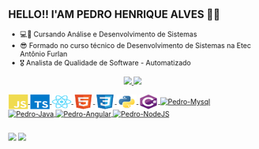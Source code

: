 ## HELLO!! I'AM PEDRO HENRIQUE ALVES 👋🏽

- 💻🎇 Cursando Análise e Desenvolvimento de Sistemas
- 😎 Formado no curso técnico de Desenvolvimento de Sistemas na Etec Antônio Furlan
- 🎖 Analista de Qualidade de Software - Automatizado



<div align="center">
  <a href="https://github.com/Pedro1105-sp">
  <img height="180em" src="https://github-readme-stats.vercel.app/api?username=Pedro1105-sp&show_icons=true&theme=highcontrast&include_all_commits=true&count_private=true"/>
  <img height="180em" src="https://github-readme-stats.vercel.app/api/top-langs/?username=Pedro1105-sp&layout=compact&langs_count=7&theme=highcontrast"/>
</div>
  
<div style="display: inline_block"><br>
  <img align="center" alt="Pedro-Js" height="30" width="40" src="https://raw.githubusercontent.com/devicons/devicon/master/icons/javascript/javascript-plain.svg">
  <img align="center" alt="Pedro-Ts" height="30" width="40" src="https://raw.githubusercontent.com/devicons/devicon/master/icons/typescript/typescript-plain.svg">
  <img align="center" alt="Pedro-React" height="30" width="40" src="https://raw.githubusercontent.com/devicons/devicon/master/icons/react/react-original.svg">
  <img align="center" alt="Pedro-HTML" height="30" width="40" src="https://raw.githubusercontent.com/devicons/devicon/master/icons/html5/html5-original.svg">
  <img align="center" alt="Pedro-CSS" height="30" width="40" src="https://raw.githubusercontent.com/devicons/devicon/master/icons/css3/css3-original.svg">
  <img align="center" alt="Pedro-Python" height="30" width="40" src="https://raw.githubusercontent.com/devicons/devicon/master/icons/python/python-original.svg">
  <img align="center" alt="Pedro-Csharp" height="30" width="40" src="https://raw.githubusercontent.com/devicons/devicon/master/icons/csharp/csharp-original.svg">
<img align="center" alt="Pedro-Mysql" height="40" width="40" src="https://cdn.jsdelivr.net/gh/devicons/devicon/icons/mysql/mysql-original-wordmark.svg" />
<img align="center" alt="Pedro-Java" height="40" width="40" src="https://cdn.jsdelivr.net/gh/devicons/devicon/icons/java/java-original-wordmark.svg" />
<img align="center" alt="Pedro-Angular" height="40" width="40" src="https://cdn.jsdelivr.net/gh/devicons/devicon/icons/angularjs/angularjs-plain.svg" />
<img align="center" alt="Pedro-NodeJS" height="40" width="40" src="https://cdn.jsdelivr.net/gh/devicons/devicon/icons/nodejs/nodejs-original.svg" />
        
</div>
  
  ##
  
  <div>
  <a href="https://www.instagram.com/pedrin_hsp" target="_blank"><img src="https://img.shields.io/badge/-Instagram-%23E4405F?style=for-the-badge&logo=instagram&logoColor=white" target="_blank"></a>
  <a href="https://www.linkedin.com/in/pedro-henrique-alves-sp/" target="_blank"><img src="https://img.shields.io/badge/-LinkedIn-%230077B5?style=for-the-badge&logo=linkedin&logoColor=white" target="_blank"></a> 
   
    
  </div>
  
  
  
 
